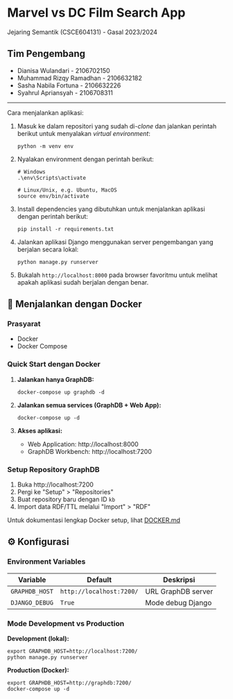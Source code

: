 # Marvel vs DC Film Search App

Jejaring Semantik (CSCE604131) - Gasal 2023/2024

## Tim Pengembang

- Dianisa Wulandari - 2106702150
- Muhammad Rizqy Ramadhan - 2106632182
- Sasha Nabila Fortuna - 2106632226
- Syahrul Apriansyah - 2106708311

---
Cara menjalankan aplikasi:
1. Masuk ke dalam repositori yang sudah di-_clone_ dan jalankan perintah berikut
   untuk menyalakan _virtual environment_:

   ```shell
   python -m venv env
   ```
2. Nyalakan environment dengan perintah berikut:

   ```shell
   # Windows
   .\env\Scripts\activate
   ```
   ```
   # Linux/Unix, e.g. Ubuntu, MacOS
   source env/bin/activate
   ```
3. Install dependencies yang dibutuhkan untuk menjalankan aplikasi dengan perintah berikut:

   ```shell
   pip install -r requirements.txt
   ```

4. Jalankan aplikasi Django menggunakan server pengembangan yang berjalan secara
   lokal:

   ```shell
   python manage.py runserver
   ```

5. Bukalah `http://localhost:8000` pada browser favoritmu untuk melihat apakah aplikasi sudah berjalan dengan benar.

## 🐳 Menjalankan dengan Docker

### Prasyarat
- Docker
- Docker Compose

### Quick Start dengan Docker

1. **Jalankan hanya GraphDB:**
   ```shell
   docker-compose up graphdb -d
   ```

2. **Jalankan semua services (GraphDB + Web App):**
   ```shell
   docker-compose up -d
   ```

3. **Akses aplikasi:**
   - Web Application: http://localhost:8000
   - GraphDB Workbench: http://localhost:7200

### Setup Repository GraphDB

1. Buka http://localhost:7200
2. Pergi ke "Setup" > "Repositories"
3. Buat repository baru dengan ID `kb`
4. Import data RDF/TTL melalui "Import" > "RDF"

Untuk dokumentasi lengkap Docker setup, lihat [DOCKER.md](DOCKER.md)

## ⚙️ Konfigurasi

### Environment Variables

| Variable | Default | Deskripsi |
|----------|---------|-----------|
| `GRAPHDB_HOST` | `http://localhost:7200/` | URL GraphDB server |
| `DJANGO_DEBUG` | `True` | Mode debug Django |

### Mode Development vs Production

**Development (lokal):**
```shell
export GRAPHDB_HOST=http://localhost:7200/
python manage.py runserver
```

**Production (Docker):**
```shell
export GRAPHDB_HOST=http://graphdb:7200/
docker-compose up -d
```
